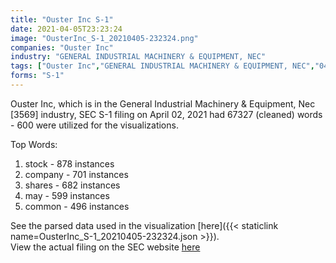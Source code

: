 ```yaml
---
title: "Ouster Inc S-1"
date: 2021-04-05T23:23:24
image: "OusterInc_S-1_20210405-232324.png"
companies: "Ouster Inc"
industry: "GENERAL INDUSTRIAL MACHINERY & EQUIPMENT, NEC"
tags: ["Ouster Inc","GENERAL INDUSTRIAL MACHINERY & EQUIPMENT, NEC","04-02-2021","S-1"]
forms: "S-1"
---
```

Ouster Inc, which is in the General Industrial Machinery & Equipment, Nec [3569] industry, SEC S-1 filing on April 02, 2021 had 67327 (cleaned) words - 600 were utilized for the visualizations.

Top Words:
1. stock - 878 instances
2. company - 701 instances
3. shares - 682 instances
4. may - 599 instances
5. common - 496 instances


See the parsed data used in the visualization [here]({{< staticlink name=OusterInc_S-1_20210405-232324.json >}}).  
View the actual filing on the SEC website [here](https://www.sec.gov/Archives/edgar/data/1816581/0001193125-21-104385.txt)